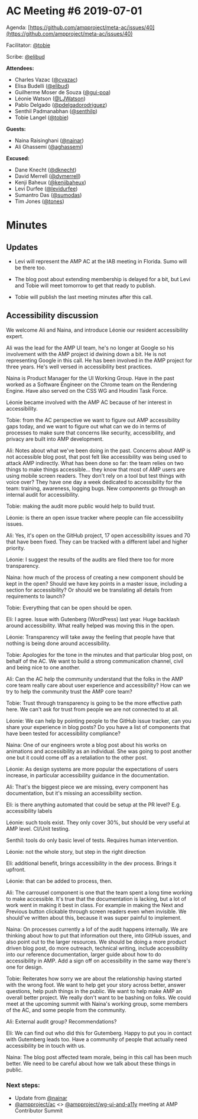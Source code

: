 # AC Meeting #6 2019-07-01

Agenda: [https://github.com/ampproject/meta-ac/issues/40](https://github.com/ampproject/meta-ac/issues/40)

Facilitator: [@tobie][tobie]

Scribe: [@elibud][elibud]

**Attendees:**

- Charles Vazac ([@cvazac][cvazac])
- Elisa Budelli ([@elibud][elibud])
- Guilherme Moser de Souza ([@gui-poa][gui-poa])
- Léonie Watson ([@LJWatson][LJWatson])
- Pablo Delgado ([@pdelgadorodriguez][pdelgadorodriguez])
- Senthil Padmanabhan ([@senthilp][senthilp])
- Tobie Langel ([@tobie][tobie])

**Guests:**

- Naina Raisinghani ([@nainar][nainar])
- Ali Ghassemi ([@aghassemi][aghassemi])

**Excused:**

- Dane Knecht ([@dknecht][dknecht])
- David Merrell ([@dymerrell][dymerrell])
- Kenji Baheux ([@kenjibaheux][kenjibaheux])
- Levi Durfee ([@levidurfee][levidurfee])
- Sumantro Das ([@sumodas][sumodas])
- Tim Jones ([@tones][tones])

# Minutes

## Updates

- Levi will represent the AMP AC at the IAB meeting in Florida. Sumo will be there too.

- The blog post about extending membership is delayed for a bit, but Levi and Tobie will meet tomorrow to get that ready to publish.

- Tobie will publish the last meeting minutes after this call.

## Accessibility discussion

We welcome Ali and Naina, and introduce Léonie our resident accessibility expert.

Ali was the lead for the AMP UI team, he's no longer at Google so his involvement with the AMP project id dwining down a bit. He is not representing Google in this call. He has been involved in the AMP project for three years. He's well versed in accessibility best practices.

Naina is Product Manager for the UI Working Group. Have in the past worked as a Software Engineer on the Chrome team on the Rendering Engine. Have also served on the CSS WG and Houdini Task Force.

Léonie became involved with the AMP AC because of her interest in accessibility.

Tobie: from the AC perspective we want to figure out AMP accessibility gaps today, and we want to figure out what can we do in terms of processes to make sure that concerns like security, accessibility, and privacy are built into AMP development.

Ali: Notes about what we've been doing in the past. Concerns about AMP is not accessible blog post, that post felt like accessibility was being used to attack AMP indirectly. What has been done so far: the team relies on two things to make things accessible… they know that most of AMP users are using mobile screen readers. They don't rely on a tool but test things with voice over? They have one day a week dedicated to accessibility for the team: training, awareness, logging bugs. New components go through an internal audit for accessibility.

Tobie: making the audit more public would help to build trust.

Léonie: is there an open issue tracker where people can file accessibility issues.

Ali: Yes, it's open on the GitHub project, 17 open accessibility issues and 70 that have been fixed. They can be tracked with a different label and higher priority.

Léonie: I suggest the results of the audits are filed there too for more transparency.

Naina: how much of the process of creating a new component should be kept in the open? Should we have key points in a master issue, including a section for accessibility? Or should we be translating all details from requirements to launch?

Tobie: Everything that can be open should be open.

Eli: I agree. Issue with Gutenberg (WordPress) last year. Huge backlash around accessibility. What really helped was moving this in the open.

Léonie: Transparency will take away the feeling that people have that nothing is being done around accessibility.

Tobie: Apologies for the tone in the minutes and that particular blog post, on behalf of the AC. We want to build a strong communication channel, civil and being nice to one another.

Ali: Can the AC help the community understand that the folks in the AMP core team really care about user experience and accessibility? How can we try to help the community trust the AMP core team? 

Tobie: Trust through transparency is going to be the more effective path here. We can't ask for trust from people we are not connected to at all.

Léonie: We can help by pointing people to the GitHub issue tracker, can you share your experience in blog posts? Do you have a list of components that have been tested for accessibility compliance? 

Naina: One of our engineers wrote a blog post about his works on animations and accessibility as an individual. She was going to post another one but it could come off as a retaliation to the other post.

Léonie: As design systems are more popular the expectations of users increase, in particular accessibility guidance in the documentation.

Ali: That's the biggest piece we are missing, every component has documentation, but it's missing an accessibility section.

Eli: is there anything automated that could be setup at the PR level? E.g. accessibility labels

Léonie: such tools exist. They only cover 30%, but should be very useful at AMP level. CI/Unit testing.

Senthil: tools do only basic level of tests. Requires human intervention.

Léonie: not the whole story, but step in the right direction

Eli: additional benefit, brings accessibility in the dev process. Brings it upfront.

Léonie: that can be added to process, then.

Ali: The carrousel component is one that the team spent a long time working to make accessible. It's true that the documentation is lacking, but a lot of work went in making it best in class. For example in making the Next and Previous button clickable through screen readers even when invisible. We should've written about this, because it was super painful to implement.

Naina: On processes currently a lof of the audit happens internally. We are thinking about how to put that information out there, into GitHub issues, and also point out to the larger resources. We should be doing a more product driven blog post, do more outreach, technical writing, include accessibility into our reference documentation, larger guide about how to do accessibility in AMP. Add a sign off on accessibility in the same way there's one for design.

Tobie: Reiterates how sorry we are about the relationship having started with the wrong foot. We want to help get your story across better, answer questions, help push things in the public. We want to help make AMP an overall better project. We really don't want to be bashing on folks. We could meet at the upcoming summit with Naina's working group, some members of the AC, and some people from the community.

Ali:  External audit group? Recommendations?

Eli: We can find out who did this for Gutemberg. Happy to put you in contact with Gutemberg leads too. Have a community of people that actually need accessibility be in touch with us.

Naina: The blog post affected team morale, being in this call has been much better. We need to be careful about how we talk about these things in public.

### Next steps:

- Update from [@nainar][nainar]
- [@ampproject/ac][ampproject/ac] <> [@ampproject/wg-ui-and-a11y][ampproject/wg-ui-and-a11y] meeting at AMP Contributor Summit

[tobie]: https://github.com/tobie
[elibud]: https://github.com/elibud
[cvazac]: https://github.com/cvazac
[gui-poa]: https://github.com/gui-poa
[LJWatson]: https://github.com/LJWatson
[pdelgadorodriguez]: https://github.com/pdelgadorodriguez
[senthilp]: https://github.com/senthilp
[nainar]: https://github.com/nainar
[aghassemi]: https://github.com/aghassemi
[dknecht]: https://github.com/dknecht
[dymerrell]: https://github.com/dymerrell
[kenjibaheux]: https://github.com/kenjibaheux
[levidurfee]: https://github.com/levidurfee
[sumodas]: https://github.com/sumodas
[tones]: https://github.com/tones
[ampproject/ac]: https://github.com/orgs/ampproject/teams/ac
[ampproject/wg-ui-and-a11y]: https://github.com/orgs/ampproject/teams/wg-ui-and-a11y
